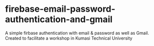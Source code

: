 # firebase-email-password-authentication-and-gmail
A simple firbase authentication with email & password as well as Gmail.
Created to facilitate a workshop in Kumasi Technical University
